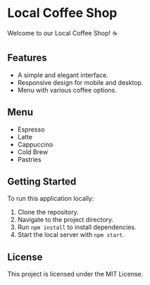 # Local Coffee Shop

Welcome to our Local Coffee Shop! ☕

## Features
- A simple and elegant interface.
- Responsive design for mobile and desktop.
- Menu with various coffee options.

## Menu
- Espresso
- Latte
- Cappuccino
- Cold Brew
- Pastries

## Getting Started
To run this application locally:
1. Clone the repository.
2. Navigate to the project directory.
3. Run `npm install` to install dependencies.
4. Start the local server with `npm start`.

## License
This project is licensed under the MIT License.